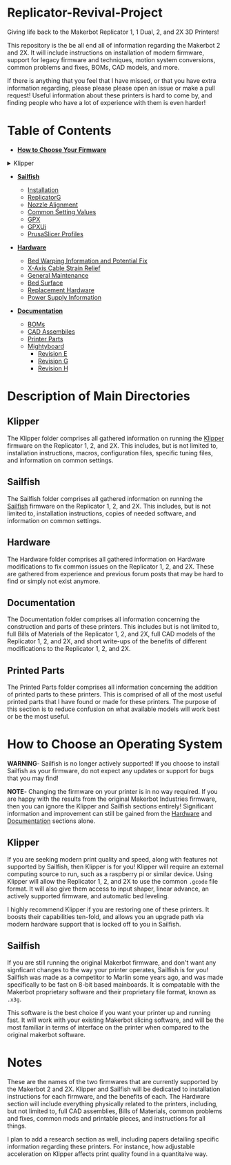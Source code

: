 # Replicator-Revival-Project
Giving life back to the Makerbot Replicator 1, 1 Dual, 2, and 2X 3D Printers!

This repository is the be all end all of information regarding the Makerbot 2 and 2X.
It will include instructions on installation of modern firmware, support for legacy
firmware and techniques, motion system conversions, common problems and fixes, BOMs,
CAD models, and more.

If there is anything that you feel that I have missed, or that you have extra information
regarding, please please please open an issue or make a pull request! Useful information
about these printers is hard to come by, and finding people who have a lot of experience 
with them is even harder!

# Table of Contents
- **[How to Choose Your Firmware](#how-to-choose-an-operating-system)**

<details><summary>Klipper</summary>
<p>

- [Installation](Klipper/README.md#installation)
- [Configs](Klipper/README.md#configs)
- [Macros](Klipper/README.md#macros)
- [Nevermore Filter](Klipper/README.md#nevermore-filter)
- [Nozzle Alignment for 2X](Klipper/README.md#nozzle-alignment)
- [Common Setting Values]()
- [PrusaSlicer Profiles](Klipper/PrusaSlicer_Profiles)

</p>
</details>

- **[Sailfish](#sailfish)**
    - [Installation](Sailfish/README.md#installation)
    - [ReplicatorG](Sailfish/ReplicatorG)
    - [Nozzle Alignment]()
    - [Common Setting Values]()
    - [GPX](Sailfish/GPX)
    - [GPXUi](Sailfish/GPXUi)
    - [PrusaSlicer Profiles](Sailfish/PrusaSlicer_Profiles)

- **[Hardware](#hardware)**
    - [Bed Warping Information and Potential Fix](Hardware/README.md#bed-fixes)
    - [X-Axis Cable Strain Relief](Hardware/README.md#x-axis-cable-strain-relief)
    - [General Maintenance]()
    - [Bed Surface]()
    - [Replacement Hardware]()
    - [Power Supply Information]()

- **[Documentation](#documentation)**
    - [BOMs](Documentation/BOMs)
    - [CAD Assembiles](Documentation/CAD_Assemblies)
    - [Printer Parts](Documentation/Printer_Parts)
    - [Mightyboard](Documentation/Mightyboard)
        - [Revision E](https://github.com/Sgail7/Replicator-Revival-Project/tree/main/Documentation/Mightyboard/Revision%20E)
        - [Revision G](https://github.com/Sgail7/Replicator-Revival-Project/tree/main/Documentation/Mightyboard/Revision%20G)
        - [Revision H](https://github.com/Sgail7/Replicator-Revival-Project/tree/main/Documentation/Mightyboard/Revision%20H)

# Description of Main Directories

## Klipper
The Klipper folder comprises all gathered information on running the [Klipper](https://github.com/Klipper3d/klipper) firmware on the Replicator
1, 2, and 2X. This includes, but is not limited to, installation instructions, macros, configuration files, specific tuning files, and information on common settings.

## Sailfish
The Sailfish folder comprises all gathered information on running the [Sailfish](https://github.com/SaschaKP/Sailfish-MightyBoardFirmware/releases/tag/7.10.12) firmware on the Replicator 1, 2, and 2X. This includes, but is not limited to, installation instructions, copies of needed software, and information on common settings.

## Hardware
The Hardware folder comprises all gathered information on Hardware modifications to fix common issues on
the Replicator 1, 2, and 2X. These are gathered from experience and previous forum posts that may be hard to find or simply
not exist anymore.

## Documentation
The Documentation folder comprises all information concerning the construction and parts of these printers. This includes
but is not limited to, full Bills of Materials of the Replicator 1, 2, and 2X, full CAD models of the Replicator 1, 2, and 2X,
and short write-ups of the benefits of different modifications to the Replicator 1, 2, and 2X.

## Printed Parts
The Printed Parts folder comprises all information concerning the addition of printed parts to these printers. This is comprised of all of the most useful printed parts that I have found or made for these printers. The purpose of this section is to reduce confusion on what available models will work best or be the most useful.

# How to Choose an Operating System

**WARNING**- Sailfish is no longer actively supported! If you choose to install Sailfish as your firmware, do not expect any updates or support for bugs that you may find!

**NOTE**- Changing the firmware on your printer is in no way required. If you are happy with the results from the original Makerbot Industries firmware, then you can ignore the Klipper and Sailfish sections entirely! Significant information and improvement can still be gained from the [Hardware](Hardware/README.md) and [Documentation](Documentation/README.md) sections alone.

## Klipper
If you are seeking modern print quality and speed, along with features not supported by Sailfish, then
Klipper is for you! Klipper will require an external computing source to run, such as a raspberry pi or
similar device. Using Klipper will allow the Replicator 1, 2, and 2X to use the common `.gcode` file format.
It will also give them access to input shaper, linear advance, an actively supported firmware, and automatic bed leveling.

I highly recommend Klipper if you are restoring one of these printers. It boosts their capabilities ten-fold,
and allows you an upgrade path via modern hardware support that is locked off to you in Sailfish.

## Sailfish
If you are still running the original Makerbot firmware, and don't want any signficant changes to the way your printer operates, Sailfish is for you! Sailfish was made as a competitor to Marlin some years ago, and was made specifically to be fast on 8-bit based mainboards. It is compatable with the Makerbot proprietary software and their proprietary file format, known as `.x3g`.

This software is the best choice if you want your printer up and running fast. It will work with your existing 
Makerbot slicing software, and will be the most familiar in terms of interface on the printer when compared
to the original makerbot software.

# Notes
These are the names
of the two firmwares that are currently supported by the Makerbot 2 and 2X. Klipper and Sailfish will be 
dedicated to installation instructions for each firmware, and the benefits of each. The Hardware section
will include everything physically related to the printers, including, but not limited to, full CAD assemblies,
Bills of Materials, common problems and fixes, common mods and printable pieces, and instructions for all
things.

I plan to add a research section as well, including papers detailing specific information regarding these
printers. For instance, how adjustable acceleration on Klipper affects print quality found in a quantitaive
way.
